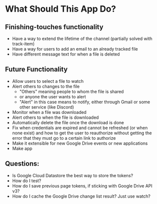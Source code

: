 # What Should This App Do?
## Finishing-touches functionality
* Have a way to extend the lifetime of the channel (partially solved with track-item)
* Have a way for users to add an email to an already tracked file
* Have different message text for when a file is deleted

## Future Functionality
* Allow users to select a file to watch
* Alert others to changes to the file
  * "Others" meaning people to whom the file is shared
  * or anyone the user wants to alert
  * "Alert" in this case means to notify, either through Gmail or 
  some other service (like Discord)
* Monitor when a file was downloaded
* Alert others to when the file is downloaded
* Automatically delete the file once the download is done
* Fix when credentials are expired and cannot be refreshed (or when none
exist) and how to get the user to reauthorize without getting the error
that they must go to a certain link to authorize
* Make it extensible for new Google Drive events or new applications
* Make app

## Questions:
* Is Google Cloud Datastore the best way to store the tokens?
* How do I test?
* How do I save previous page tokens, if sticking with Google Drive API v3?
* How do I cache the Google Drive change list result? Just use watch?